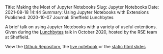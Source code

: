 Title: Making the Most of Jupyter Notebooks
Slug: Jupyter Notebooks
Date: 2021-08-18 14:44
Summary: Using Jupyter Notebooks with Extensions
Published: 2020-10-07
Journal: Sheffield Lunchbytes

A brief talk on using Jupyter Notebooks with a variety of useful extentions. Given during the [Lunchbytes](https://rse.shef.ac.uk/events/lunchbytes-2020-10-07.html) talk in October 2020, hosted by the RSE team at Sheffield.

View the [Github Repository](https://github.com/coolmule0/Making-the-most-of-jupyter-notebooks),
the [live notebook](https://mybinder.org/v2/gh/coolmule0/Making-the-most-of-jupyter-notebooks/master) 
or the [static html slides]({static}/static/talks/JupyterNotebooks/Making_the_most_out_of_Jupyter_Notebooks.html)
